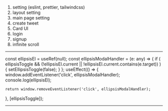 1. setting (eslint, prettier, tailwindcss)
2. layout setting
3. main page setting
4. create tweet
5. Card UI
6. login
7. signup
8. infinite scroll

---

const ellipsisEl = useRef<HTMLDivElement>(null);
const ellipsisModalHandler = (e: any) => {
if (
ellipsisToggle &&
(!ellipsisEl.current || !ellipsisEl.current.contains(e.target))
) {
setEllipsisToggle(false);
}
};
useEffect(() => {
window.addEventListener('click', ellipsisModalHandler);
console.log(ellipsisEl);

    return window.removeEventListener('click', ellipsisModalHandler);

}, [ellipsisToggle]);

---
